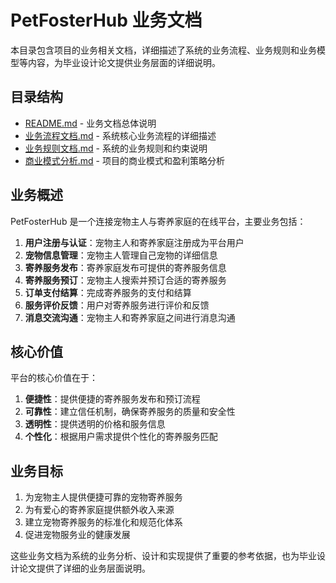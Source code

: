 # PetFosterHub 业务文档

本目录包含项目的业务相关文档，详细描述了系统的业务流程、业务规则和业务模型等内容，为毕业设计论文提供业务层面的详细说明。

## 目录结构
- [README.md](README.md) - 业务文档总体说明
- [业务流程文档.md](业务流程文档.md) - 系统核心业务流程的详细描述
- [业务规则文档.md](业务规则文档.md) - 系统的业务规则和约束说明
- [商业模式分析.md](商业模式分析.md) - 项目的商业模式和盈利策略分析

## 业务概述

PetFosterHub 是一个连接宠物主人与寄养家庭的在线平台，主要业务包括：

1. **用户注册与认证**：宠物主人和寄养家庭注册成为平台用户
2. **宠物信息管理**：宠物主人管理自己宠物的详细信息
3. **寄养服务发布**：寄养家庭发布可提供的寄养服务信息
4. **寄养服务预订**：宠物主人搜索并预订合适的寄养服务
5. **订单支付结算**：完成寄养服务的支付和结算
6. **服务评价反馈**：用户对寄养服务进行评价和反馈
7. **消息交流沟通**：宠物主人和寄养家庭之间进行消息沟通

## 核心价值

平台的核心价值在于：

1. **便捷性**：提供便捷的寄养服务发布和预订流程
2. **可靠性**：建立信任机制，确保寄养服务的质量和安全性
3. **透明性**：提供透明的价格和服务信息
4. **个性化**：根据用户需求提供个性化的寄养服务匹配

## 业务目标

1. 为宠物主人提供便捷可靠的宠物寄养服务
2. 为有爱心的寄养家庭提供额外收入来源
3. 建立宠物寄养服务的标准化和规范化体系
4. 促进宠物服务业的健康发展

这些业务文档为系统的业务分析、设计和实现提供了重要的参考依据，也为毕业设计论文提供了详细的业务层面说明。